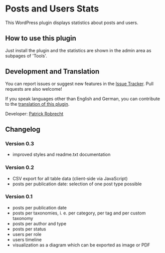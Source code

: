 # Posts and Users Stats

This WordPress plugin displays statistics about posts and users.


## How to use this plugin

Just install the plugin and the statistics are shown in the admin area as subpages of 'Tools'.


## Development and Translation

You can report issues or suggest new features in the [Issue Tracker](https://github.com/patrickrobrecht/posts-and-users-stats/issues). Pull requests are also welcome!

If you speak languages other than English and German, you can contribute to the [translation of this plugin](https://translate.wordpress.org/projects/wp-plugins/posts-and-users-stats).

Developer: [Patrick Robrecht](https://patrick-robrecht.de/)


## Changelog

### Version 0.3
* improved styles and readme.txt documentation

### Version 0.2
* CSV export for all table data (client-side via JavaScript)
* posts per publication date: selection of one post type possible

### Version 0.1
* posts per publication date
* posts per taxonomies, i. e. per category, per tag and per custom taxonomy
* posts per author and type
* posts per status
* users per role
* users timeline
* visualization as a diagram which can be exported as image or PDF
